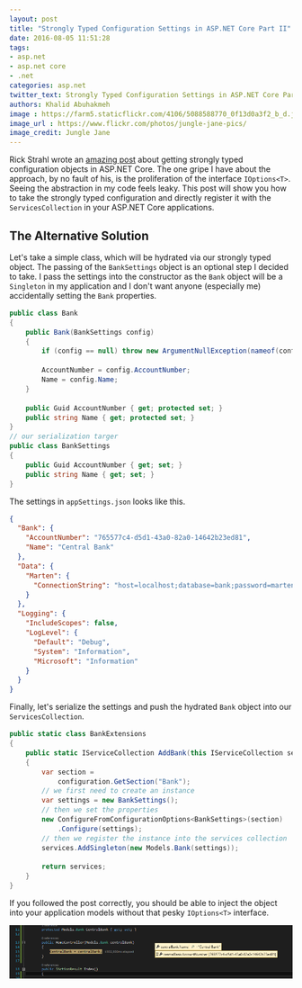 ```yaml
---
layout: post
title: "Strongly Typed Configuration Settings in ASP.NET Core Part II"
date: 2016-08-05 11:51:28
tags:
- asp.net
- asp.net core
- .net
categories: asp.net
twitter_text: Strongly Typed Configuration Settings in ASP.NET Core Part II 
authors: Khalid Abuhakmeh
image : https://farm5.staticflickr.com/4106/5088588770_0f13d0a3f2_b_d.jpg
image_url : https://www.flickr.com/photos/jungle-jane-pics/
image_credit: Jungle Jane
---
```


Rick Strahl wrote an [amazing post](https://weblog.west-wind.com/posts/2016/may/23/strongly-typed-configuration-settings-in-aspnet-core) about getting strongly typed configuration objects in ASP.NET Core. The one gripe I have about the approach, by no fault of his, is the proliferation of the interface `IOptions<T>`. Seeing the abstraction in my code feels leaky. This post will show you how to take the strongly typed configuration and directly register it with the `ServicesCollection` in your ASP.NET Core applications.

## The Alternative Solution

Let's take a simple class, which will be hydrated via our strongly typed object. The passing of the `BankSettings` object is an optional step I decided to take. I pass the settings into the constructor as the `Bank` object will be a `Singleton` in my application and I don't want anyone (especially me) accidentally setting the `Bank` properties.

```csharp
public class Bank
{
    public Bank(BankSettings config)
    {
        if (config == null) throw new ArgumentNullException(nameof(config));

        AccountNumber = config.AccountNumber;
        Name = config.Name;
    }

    public Guid AccountNumber { get; protected set; }
    public string Name { get; protected set; }
}
// our serialization targer
public class BankSettings
{
    public Guid AccountNumber { get; set; }
    public string Name { get; set; }
}
```

The settings in `appSettings.json` looks like this.

```json
{
  "Bank": {
    "AccountNumber": "765577c4-d5d1-43a0-82a0-14642b23ed81",
    "Name": "Central Bank"
  },
  "Data": {
    "Marten": {
      "ConnectionString": "host=localhost;database=bank;password=marten;username=marten"
    }
  },
  "Logging": {
    "IncludeScopes": false,
    "LogLevel": {
      "Default": "Debug",
      "System": "Information",
      "Microsoft": "Information"
    }
  }
}
```

Finally, let's serialize the settings and push the hydrated `Bank` object into our `ServicesCollection`.

```csharp
public static class BankExtensions
{
    public static IServiceCollection AddBank(this IServiceCollection services, IConfigurationRoot configuration)
    {
        var section =
            configuration.GetSection("Bank");
        // we first need to create an instance
        var settings = new BankSettings();
        // then we set the properties 
        new ConfigureFromConfigurationOptions<BankSettings>(section)
            .Configure(settings);
        // then we register the instance into the services collection
        services.AddSingleton(new Models.Bank(settings));

        return services;
    }
}
```

If you followed the post correctly, you should be able to inject the object into your application models without that pesky `IOptions<T>` interface.

![asp.net core strongly typed app settings](/images/aspnet-core-strongly-typed-app-settings.png)